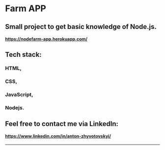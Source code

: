 # Farm APP

## Small project to get basic knowledge of Node.js. 

#### https://nodefarm-app.herokuapp.com/

## Tech stack:

   ### HTML,

   ### CSS,

   ### JavaScript,

   ### Nodejs.

## Feel free to contact me via LinkedIn: 

#### https://www.linkedin.com/in/anton-zhyvotovskyi/


--------
